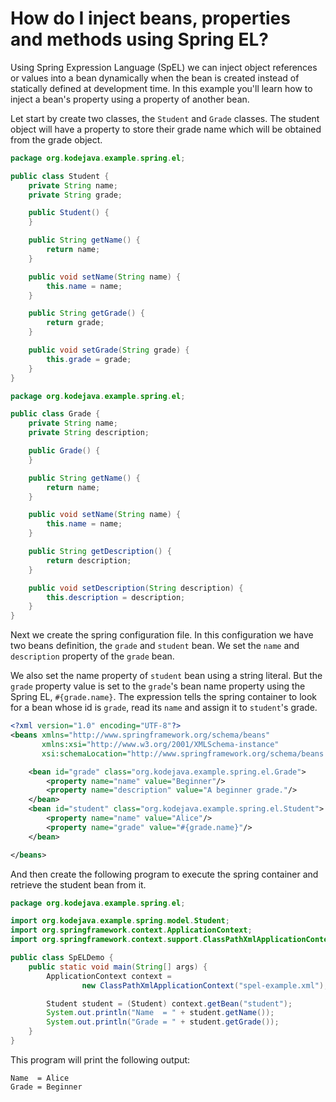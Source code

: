 # How do I inject beans, properties and methods using Spring EL?

Using Spring Expression Language (SpEL) we can inject object references or values into a bean dynamically when the bean is created instead of statically defined at development time. In this example you'll learn how to inject a bean's property using a property of another bean.

Let start by create two classes, the `Student` and `Grade` classes. The student object will have a property to store their grade name which will be obtained from the grade object.

```java
package org.kodejava.example.spring.el;

public class Student {
    private String name;
    private String grade;

    public Student() {
    }

    public String getName() {
        return name;
    }

    public void setName(String name) {
        this.name = name;
    }

    public String getGrade() {
        return grade;
    }

    public void setGrade(String grade) {
        this.grade = grade;
    }
}
```

```java
package org.kodejava.example.spring.el;

public class Grade {
    private String name;
    private String description;

    public Grade() {
    }

    public String getName() {
        return name;
    }

    public void setName(String name) {
        this.name = name;
    }

    public String getDescription() {
        return description;
    }

    public void setDescription(String description) {
        this.description = description;
    }
}
```

Next we create the spring configuration file. In this configuration we have two beans definition, the `grade` and `student` bean. We set the `name` and `description` property of the `grade` bean.

We also set the name property of `student` bean using a string literal. But the `grade` property value is set to the `grade`'s bean name property using the Spring EL, `#{grade.name}`. The expression tells the spring container to look for a bean whose id is `grade`, read its `name` and assign it to `student`'s grade.

```xml
<?xml version="1.0" encoding="UTF-8"?>
<beans xmlns="http://www.springframework.org/schema/beans"
       xmlns:xsi="http://www.w3.org/2001/XMLSchema-instance"
       xsi:schemaLocation="http://www.springframework.org/schema/beans http://www.springframework.org/schema/beans/spring-beans.xsd">

    <bean id="grade" class="org.kodejava.example.spring.el.Grade">
        <property name="name" value="Beginner"/>
        <property name="description" value="A beginner grade."/>
    </bean>
    <bean id="student" class="org.kodejava.example.spring.el.Student">
        <property name="name" value="Alice"/>
        <property name="grade" value="#{grade.name}"/>
    </bean>

</beans>
```

And then create the following program to execute the spring container and retrieve the student bean from it.

```java
package org.kodejava.example.spring.el;

import org.kodejava.example.spring.model.Student;
import org.springframework.context.ApplicationContext;
import org.springframework.context.support.ClassPathXmlApplicationContext;

public class SpELDemo {
    public static void main(String[] args) {
        ApplicationContext context =
                new ClassPathXmlApplicationContext("spel-example.xml");

        Student student = (Student) context.getBean("student");
        System.out.println("Name  = " + student.getName());
        System.out.println("Grade = " + student.getGrade());
    }
}
```

This program will print the following output:

```text
Name  = Alice
Grade = Beginner
```

